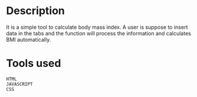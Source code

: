 # Description
It is a simple tool to calculate body mass index. 
A user is suppose to insert data in the tabs and the function will process the information and calculates BMI automatically.


# Tools used
    HTML
    JAVASCRIPT
    CSS
    
